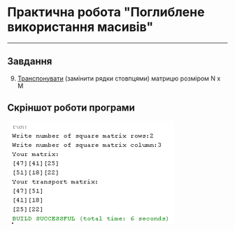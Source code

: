 # Практична робота "Поглиблене використання масивів"

----

## Завдання
9. [Транспонувати](https://uk.wikipedia.org/wiki/%D0%A2%D1%80%D0%B0%D0%BD%D1%81%D0%BF%D0%BE%D0%BD%D0%BE%D0%B2%D0%B0%D0%BD%D0%B0_%D0%BC%D0%B0%D1%82%D1%80%D0%B8%D1%86%D1%8F) (замінити рядки стовпцями) матрицю розміром N x M 

## Скріншот роботи програми
![](https://github.com/ppc-ntu-khpi/arrays-advanced-23Phantom23/blob/master/images/run.png)

